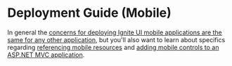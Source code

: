 ﻿<!--
|metadata|
{
    "fileName": "deployment-guide-mobile",
    "controlName": "",
    "tags": []
}
|metadata|
-->

# Deployment Guide (Mobile)

In general the [concerns for deploying Ignite UI mobile applications are the same for any other application](Deployment-Guide.html), but you'll also want to learn about specifics regarding [referencing mobile resources](Referencing-Mobile-Resources-in-NetAdvantage-for-jQuery.html) and [adding mobile controls to an ASP.NET MVC application](Adding-Mobile-Ignite-UI-Controls-to-an-ASP.NET-MVC-Application.html).